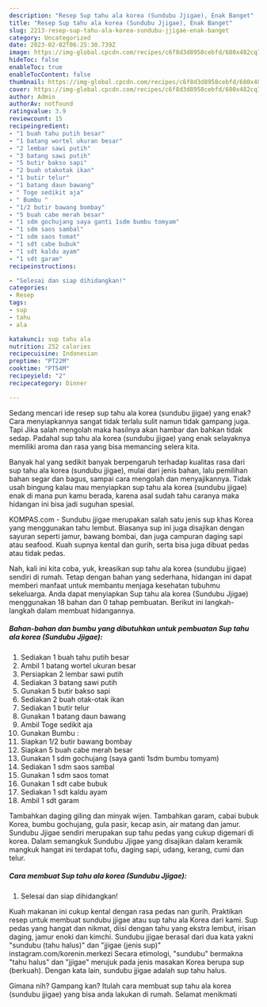 ```yaml
---
description: "Resep Sup tahu ala korea (Sundubu Jjigae), Enak Banget"
title: "Resep Sup tahu ala korea (Sundubu Jjigae), Enak Banget"
slug: 2213-resep-sup-tahu-ala-korea-sundubu-jjigae-enak-banget
category: Uncategorized
date: 2023-02-02T06:25:30.739Z
image: https://img-global.cpcdn.com/recipes/c6f8d3d8958cebfd/680x482cq70/sup-tahu-ala-korea-sundubu-jjigae-foto-resep-utama.jpg
hideToc: false
enableToc: true
enableTocContent: false
thumbnail: https://img-global.cpcdn.com/recipes/c6f8d3d8958cebfd/680x482cq70/sup-tahu-ala-korea-sundubu-jjigae-foto-resep-utama.jpg
cover: https://img-global.cpcdn.com/recipes/c6f8d3d8958cebfd/680x482cq70/sup-tahu-ala-korea-sundubu-jjigae-foto-resep-utama.jpg
author: Admin
authorAv: notfound
ratingvalue: 3.9
reviewcount: 15
recipeingredient:
- "1 buah tahu putih besar"
- "1 batang wortel ukuran besar"
- "2 lembar sawi putih"
- "3 batang sawi putih"
- "5 butir bakso sapi"
- "2 buah otakotak ikan"
- "1 butir telur"
- "1 batang daun bawang"
- " Toge sedikit aja"
- " Bumbu "
- "1/2 butir bawang bombay"
- "5 buah cabe merah besar"
- "1 sdm gochujang saya ganti 1sdm bumbu tomyam"
- "1 sdm saos sambal"
- "1 sdm saos tomat"
- "1 sdt cabe bubuk"
- "1 sdt kaldu ayam"
- "1 sdt garam"
recipeinstructions:

- "Selesai dan siap dihidangkan!"
categories:
- Resep
tags:
- sup
- tahu
- ala

katakunci: sup tahu ala 
nutrition: 252 calories
recipecuisine: Indonesian
preptime: "PT22M"
cooktime: "PT54M"
recipeyield: "2"
recipecategory: Dinner

---
```



Sedang mencari ide resep sup tahu ala korea (sundubu jjigae) yang enak? Cara menyiapkannya sangat tidak terlalu sulit namun tidak gampang juga. Tapi Jika salah mengolah maka hasilnya akan hambar dan bahkan tidak sedap. Padahal sup tahu ala korea (sundubu jjigae) yang enak selayaknya memiliki aroma dan rasa yang bisa memancing selera kita.


Banyak hal yang sedikit banyak berpengaruh terhadap kualitas rasa dari sup tahu ala korea (sundubu jjigae), mulai dari jenis bahan, lalu pemilihan bahan segar dan bagus, sampai cara mengolah dan menyajikannya. Tidak usah bingung kalau mau menyiapkan sup tahu ala korea (sundubu jjigae) enak di mana pun kamu berada, karena asal sudah tahu caranya maka hidangan ini bisa jadi suguhan spesial.

KOMPAS.com - Sundubu jjigae merupakan salah satu jenis sup khas Korea yang menggunakan tahu lembut. Biasanya sup ini juga disajikan dengan sayuran seperti jamur, bawang bombai, dan juga campuran daging sapi atau seafood. Kuah supnya kental dan gurih, serta bisa juga dibuat pedas atau tidak pedas.


Nah, kali ini kita coba, yuk, kreasikan sup tahu ala korea (sundubu jjigae) sendiri di rumah. Tetap dengan bahan yang sederhana, hidangan ini dapat memberi manfaat untuk membantu menjaga kesehatan tubuhmu sekeluarga. Anda dapat menyiapkan Sup tahu ala korea (Sundubu Jjigae) menggunakan 18 bahan dan 0 tahap pembuatan. Berikut ini langkah-langkah dalam membuat hidangannya.

<!--inarticleads1-->

##### Bahan-bahan dan bumbu yang dibutuhkan untuk pembuatan Sup tahu ala korea (Sundubu Jjigae):

1. Sediakan 1 buah tahu putih besar
1. Ambil 1 batang wortel ukuran besar
1. Persiapkan 2 lembar sawi putih
1. Sediakan 3 batang sawi putih
1. Gunakan 5 butir bakso sapi
1. Sediakan 2 buah otak-otak ikan
1. Sediakan 1 butir telur
1. Gunakan 1 batang daun bawang
1. Ambil  Toge sedikit aja
1. Gunakan  Bumbu :
1. Siapkan 1/2 butir bawang bombay
1. Siapkan 5 buah cabe merah besar
1. Gunakan 1 sdm gochujang (saya ganti 1sdm bumbu tomyam)
1. Sediakan 1 sdm saos sambal
1. Gunakan 1 sdm saos tomat
1. Gunakan 1 sdt cabe bubuk
1. Sediakan 1 sdt kaldu ayam
1. Ambil 1 sdt garam


Tambahkan daging giling dan minyak wijen. Tambahkan garam, cabai bubuk Korea, bumbu gochujang, gula pasir, kecap asin, air matang dan jamur. Sundubu Jjigae sendiri merupakan sup tahu pedas yang cukup digemari di korea. Dalam semangkuk Sundubu Jjigae yang disajikan dalam keramik mangkuk hangat ini terdapat tofu, daging sapi, udang, kerang, cumi dan telur. 

<!--inarticleads2-->

##### Cara membuat Sup tahu ala korea (Sundubu Jjigae):


1. Selesai dan siap dihidangkan!

Kuah makanan ini cukup kental dengan rasa pedas nan gurih. Praktikan resep untuk membuat sundubu jjigae atau sup tahu ala Korea dari kami. Sup pedas yang hangat dan nikmat, diisi dengan tahu yang ekstra lembut, irisan daging, jamur enoki dan kimchi. Sundubu jjigae berasal dari dua kata yakni &#34;sundubu (tahu halus)&#34; dan &#34;jjigae (jenis sup)&#34; instagram.com/korenin.merkezi Secara etimologi, &#34;sundubu&#34; bermakna &#34;tahu halus&#34; dan &#34;jjigae&#34; merujuk pada jenis masakan Korea berupa sup (berkuah). Dengan kata lain, sundubu jjigae adalah sup tahu halus. 

Gimana nih? Gampang kan? Itulah cara membuat sup tahu ala korea (sundubu jjigae) yang bisa anda lakukan di rumah. Selamat menikmati
